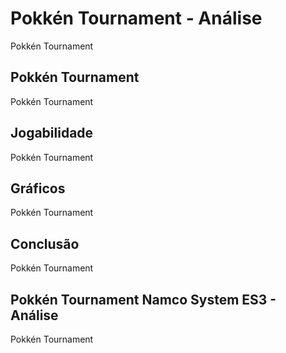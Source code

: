 ---
---

# Pokkén Tournament - Análise

Pokkén Tournament

## Pokkén Tournament

Pokkén Tournament

## Jogabilidade

Pokkén Tournament

## Gráficos

Pokkén Tournament

## Conclusão

Pokkén Tournament

## Pokkén Tournament Namco System ES3 - Análise

Pokkén Tournament
